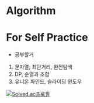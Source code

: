 # Algorithm
# For Self Practice
- 공부할거

1. 문자열, 최단거리, 완전탐색 
2. DP, 순열과 조합
3. 유니온 파인드, 슬라이딩 윈도우

[![Solved.ac프로필](http://mazassumnida.wtf/api/mini/generate_badge?boj=ywo311)](https://solved.ac/ywo311) 